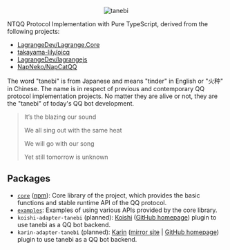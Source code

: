 <div align="center">

![tanebi](https://socialify.git.ci/tanebijs/tanebi/image?description=1&font=Bitter&forks=1&issues=1&language=1&name=1&owner=1&pulls=1&stargazers=1&theme=Light)

</div>

NTQQ Protocol Implementation with Pure TypeScript, derived from the following projects:
- [LagrangeDev/Lagrange.Core](https://github.com/LagrangeDev/Lagrange.Core)
- [takayama-lily/oicq](https://github.com/takayama-lily/oicq)
- [LagrangeDev/lagrangejs](https://github.com/LagrangeDev/lagrangejs)
- [NapNeko/NapCatQQ](https://github.com/NapNeko/NapCatQQ)

The word "tanebi" is from Japanese and means "tinder" in English or "火种" in Chinese. The name is in respect of previous and contemporary QQ protocol implementation projects. No matter they are alive or not, they are the "tanebi" of today's QQ bot development.

> It’s the blazing our sound
>
> We all sing out with the same heat
>
> We will go with our song
>
> Yet still tomorrow is unknown

## Packages

- [`core`](packages/core) ([npm](https://www.npmjs.com/package/tanebi)): Core library of the project, which provides the basic functions and stable runtime API of the QQ protocol.
- [`examples`](packages/examples): Examples of using various APIs provided by the core library.
- `koishi-adapter-tanebi` (planned): [Koishi](https://koishi.chat/) ([GitHub homepage](https://github.com/koishijs/koishi)) plugin to use tanebi as a QQ bot backend.
- `karin-adapter-tanebi` (planned): [Karin](https://karin.fun/) ([mirror site](https://docs.karin.fun/) | [GitHub homepage](https://github.com/KarinJS/Karin)) plugin to use tanebi as a QQ bot backend.